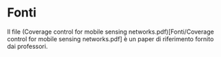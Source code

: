 # Fonti

Il file (Coverage control for mobile sensing networks.pdf)[Fonti/Coverage control for mobile sensing networks.pdf] è un paper di riferimento fornito dai professori.